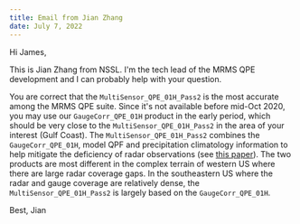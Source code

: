 ```yaml
---
title: Email from Jian Zhang
date: July 7, 2022
---
```


Hi James,

This is Jian Zhang from NSSL.
I'm the tech lead of the MRMS QPE development and I can probably help with your question.

You are correct that the `MultiSensor_QPE_01H_Pass2` is the most accurate among the MRMS QPE suite.
Since it's not available before mid-Oct 2020, you may use our `GaugeCorr_QPE_01H` product in the early period, which should be very close to the `MultiSensor_QPE_01H_Pass2` in the area of your interest (Gulf Coast).
The `MultiSensor_QPE_01H_Pass2` combines the `GaugeCorr_QPE_01H`, model QPF and precipitation climatology information to help mitigate the deficiency of radar observations (see [this paper](https://doi.org/10.1175/JHM-D-19-0264.1)).
The two products are most different in the complex terrain of western US where there are large radar coverage gaps.
In the southeastern US where the radar and gauge coverage are relatively dense, the `MultiSensor_QPE_01H_Pass2` is largely based on the `GaugeCorr_QPE_01H`.

Best,
Jian
